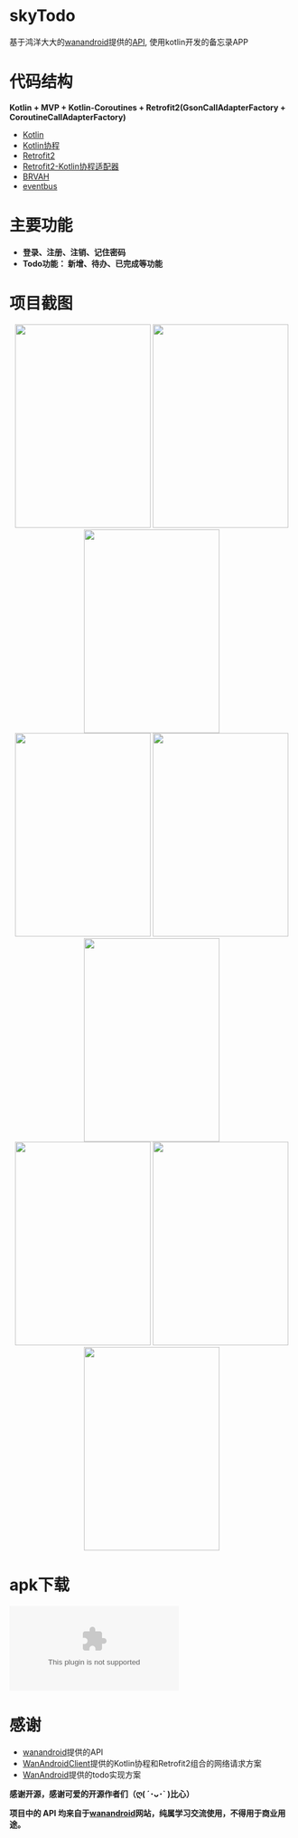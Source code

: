 # skyTodo
基于鸿洋大大的[wanandroid](http://wanandroid.com/)提供的[API](http://www.wanandroid.com/blog/show/2#30), 使用kotlin开发的备忘录APP

# 代码结构

**Kotlin + MVP + Kotlin-Coroutines + Retrofit2(GsonCallAdapterFactory + CoroutineCallAdapterFactory)**

* [Kotlin](https://github.com/JetBrains/kotlin)
* [Kotlin协程](https://github.com/Kotlin/kotlinx.coroutines)
* [Retrofit2](https://github.com/square/retrofit)
* [Retrofit2-Kotlin协程适配器](https://github.com/JakeWharton/retrofit2-kotlin-coroutines-adapter)
* [BRVAH](https://github.com/CymChad/BaseRecyclerViewAdapterHelper)
* [eventbus](https://github.com/greenrobot/EventBus)

# 主要功能
* **登录、注册、注销、记住密码**
* **Todo功能： 新增、待办、已完成等功能**

# 项目截图

<div align="center">
  <img  height="360" width="240"        src="https://github.com/skyCracks/skyTodo/blob/e192bdbbea5a3f08dc9f5d490af233f1a80e1ae5/screenshots/Screenshot_01.png" />
  <img  height="360" width="240"    src="https://github.com/skyCracks/skyTodo/blob/e192bdbbea5a3f08dc9f5d490af233f1a80e1ae5/screenshots/Screenshot_02.png" />
   <img  height="360" width="240"          src="https://github.com/skyCracks/skyTodo/blob/e192bdbbea5a3f08dc9f5d490af233f1a80e1ae5/screenshots/Screenshot_03.png" />
 </div>
  
<div align="center">
<img  height="360" width="240" src="https://github.com/skyCracks/skyTodo/blob/e192bdbbea5a3f08dc9f5d490af233f1a80e1ae5/screenshots/Screenshot_04.png" />
  <img  height="360" width="240" src="https://github.com/skyCracks/skyTodo/blob/e192bdbbea5a3f08dc9f5d490af233f1a80e1ae5/screenshots/Screenshot_05.png" />
   <img  height="360" width="240" src="https://github.com/skyCracks/skyTodo/blob/e192bdbbea5a3f08dc9f5d490af233f1a80e1ae5/screenshots/Screenshot_06.png" />
  </div>
  
  <div align="center">
<img  height="360" width="240" src="https://github.com/skyCracks/skyTodo/blob/e192bdbbea5a3f08dc9f5d490af233f1a80e1ae5/screenshots/Screenshot_07.png" />
  <img  height="360" width="240" src="https://github.com/skyCracks/skyTodo/blob/e192bdbbea5a3f08dc9f5d490af233f1a80e1ae5/screenshots/Screenshot_08.png" />
   <img  height="360" width="240" src="https://github.com/skyCracks/skyTodo/blob/e192bdbbea5a3f08dc9f5d490af233f1a80e1ae5/screenshots/Screenshot_09.png" />
  </div>
  


# apk下载
![](https://github.com/skyCracks/skyTodo/blob/e192bdbbea5a3f08dc9f5d490af233f1a80e1ae5/screenshots/skytodo_v1.0.apk)

# 感谢
* [wanandroid](http://wanandroid.com/)提供的API
* [WanAndroidClient](https://github.com/wangzailfm/WanAndroidClient)提供的Kotlin协程和Retrofit2组合的网络请求方案
* [WanAndroid](https://github.com/iceCola7/WanAndroid)提供的todo实现方案

**感谢开源，感谢可爱的开源作者们（ღ( ´･ᴗ･` )比心）**

**项目中的 API 均来自于[wanandroid](http://wanandroid.com/)网站，纯属学习交流使用，不得用于商业用途。**
